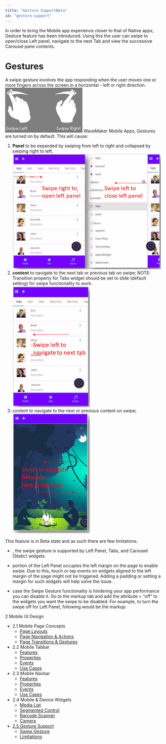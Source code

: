 ```yaml
---
title: "Gesture SupportBeta"
id: "gesture-support"
---
```


In order to bring the Mobile app experience closer to that of Native apps, Gesture feature has been introduced. Using this the user can swipe to open/close Left panel, navigate to the next Tab and view the successive Carousel pane contents.

# Gestures

A swipe gesture involves the app responding when the user moves one or more fingers across the screen in a horizontal - left or right direction. [![](../assets/swipe.png)](../assets/swipe.png) WaveMaker Mobile Apps, Gestures are turned on by default. This will cause:

1. **Panel** to be expanded by swiping from left to right and collapsed by swiping right to left; [![](../assets/swipe_leftpanel.png)](../assets/swipe_leftpanel.png)
2. **content** to navigate to the next tab or previous tab on swipe; NOTE: Transition property for Tabs widget should be set to slide (default setting) for swipe functionality to work. [![](../assets/swipe_tabs.png)](../assets/swipe_tabs.png)
3. content to navigate to the next or previous content on swipe; [![](../assets/swipe_carousel.png)](../assets/swipe_carousel.png)

This feature is in Beta state and as such there are few limitations.

- , the swipe gesture is supported by Left Panel, Tabs, and Carousel (Static) widgets.
- portion of the Left Panel occupies the left margin on the page to enable swipe. Due to this, touch or tap events on widgets aligned to the left margin of the page might not be triggered. Adding a padding or setting a margin for such widgets will help solve the issue.
- case the Swipe Gesture functionality is hindering your app performance you can disable it. Go to the markup tab and add the attribute \= “off” to the widgets you want the swipe to be disabled. For example, to turn the swipe off for Left Panel, following would be the markup:
    
    <wm-left-panel content="leftnav" name="left\_panel1" gestures ="off"></wm-left-panel>
    

2 Mobile UI Design

- 2.1 Mobile Page Concepts
    - [Page Layouts](/learn/hybrid-mobile/mobile-page-concepts/#page-layouts)
    - [Page Navigation & Actions](/learn/hybrid-mobile/mobile-page-concepts/#page-navigation-actions)
    - [Page Transitions & Gestures](/learn/hybrid-mobile/mobile-page-concepts/#page-transitions-gestures)
- 2.2 Mobile Tabbar
    - [Features](/learn/hybrid-mobile/mobile-tabbar/#features)
    - [Properties](/learn/hybrid-mobile/mobile-tabbar/#properties)
    - [Events](/learn/hybrid-mobile/mobile-tabbar/#events)
    - [Use Cases](/learn/hybrid-mobile/mobile-tabbar/#use-cases)
- 2.3 Mobile Navbar
    - [Features](/learn/hybrid-mobile/mobile-navbar/#features)
    - [Properties](/learn/hybrid-mobile/mobile-navbar/#properties)
    - [Events](/learn/hybrid-mobile/mobile-navbar/#events)
    - [Use Cases](/learn/hybrid-mobile/mobile-navbar/#use-cases)
- 2.4 Mobile & Device Widgets
    - [Media List](/learn/app-development/widgets/mobile-widgets/media-list/)
    - [Segmented Control](/learn/app-development/widgets/mobile-widgets/segmented-control/)
    - [Barcode Scanner](/learn/app-development/widgets/mobile-widgets/barcode-scanner/)
    - [Camera](/learn/app-development/widgets/mobile-widgets/camera/)
- [2.5 Gesture Support](#)
    - [Swipe Gesture](#swipe)
    - [Limitations](#limit)
